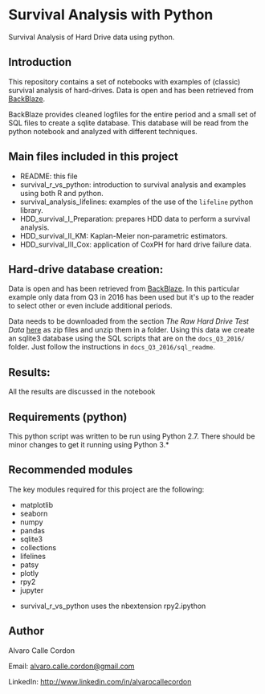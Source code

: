 # Survival Analysis with Python

Survival Analysis of Hard Drive data using python.

## Introduction

This repository contains a set of notebooks with examples of (classic) survival analysis of hard-drives. Data is open and has been retrieved from [BackBlaze](https://www.backblaze.com/b2/hard-drive-test-data.html).

BackBlaze provides cleaned logfiles for the entire period and a small set of SQL files to create a sqlite database. This database will be read from the python notebook and analyzed with different techniques.

## Main files included in this project

 - README: this file
 - survival_r_vs_python: introduction to survival analysis and examples using both R and python.
 - survival_analysis_lifelines: examples of the use of the `lifeline` python library.
 - HDD_survival_I_Preparation: prepares HDD data to perform a survival analysis.
 - HDD_survival_II_KM: Kaplan-Meier non-parametric estimators.
 - HDD_survival_III_Cox: application of CoxPH for hard drive failure data.

## Hard-drive database creation:

Data is open and has been retrieved from [BackBlaze](https://www.backblaze.com/b2/hard-drive-test-data.html). In this particular example only data from Q3 in 2016 has been used but it's up to the reader to select other or even include additional periods.

Data needs to be downloaded from the section *The Raw Hard Drive Test Data* [here](https://www.backblaze.com/b2/hard-drive-test-data.html) as zip files and unzip them in a folder. Using this data we create an sqlite3 database using the SQL scripts that are on the `docs_Q3_2016/` folder. Just follow the instructions in `docs_Q3_2016/sql_readme`.

## Results:

All the results are discussed in the notebook
 
## Requirements (python)

This python script was written to be run using Python 2.7. There should be minor changes to get it running using Python 3.*

## Recommended modules

The key modules required for this project are the following:

- matplotlib
- seaborn
- numpy
- pandas
- sqlite3
- collections
- lifelines
- patsy
- plotly
- rpy2
- jupyter

* survival_r_vs_python uses the nbextension rpy2.ipython

## Author

Alvaro Calle Cordon

Email: alvaro.calle.cordon@gmail.com

LinkedIn: http://www.linkedin.com/in/alvarocallecordon
